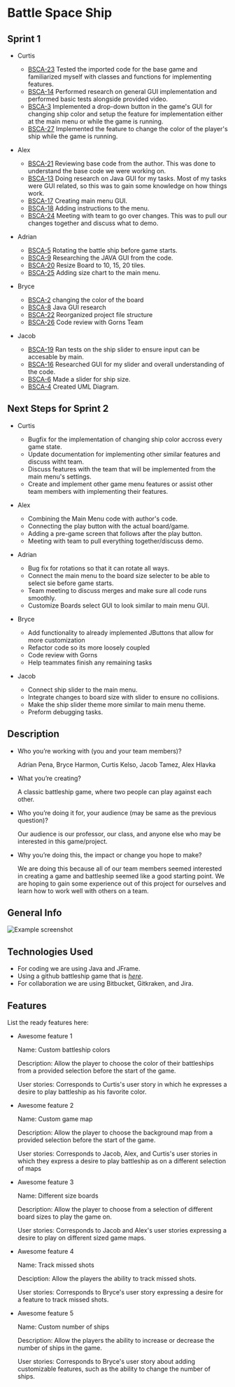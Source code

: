 # Battle Space Ship
 <!-- If you have the project hosted somewhere, include the link here. -->

## Sprint 1  

- Curtis  

	- [BSCA-23](https://cs3398su22gorns.atlassian.net/browse/BSCA-23) Tested the imported code for the base game and familiarized myself with classes and functions for implementing features.  
	- [BSCA-14](https://cs3398su22gorns.atlassian.net/browse/BSCA-14) Performed research on general GUI implementation and performed basic tests alongside provided video.  
	- [BSCA-3](https://cs3398su22gorns.atlassian.net/browse/BSCA-3) Implemented a drop-down button in the game's GUI for changing ship color and setup the feature for implementation either at the main menu or while the game is running.  
	- [BSCA-27](https://cs3398su22gorns.atlassian.net/browse/BSCA-27) Implemented the feature to change the color of the player's ship while the game is running.  


- Alex

	- [BSCA-21](https://cs3398su22gorns.atlassian.net/browse/BSCA-21) Reviewing base code from the author. This was done to understand the base code we were working on.
	- [BSCA-13](https://cs3398su22gorns.atlassian.net/browse/BSCA-13) Doing research on Java GUI for my tasks. Most of my tasks were GUI related, so this was to gain some knowledge on how things work.
	- [BSCA-17](https://cs3398su22gorns.atlassian.net/browse/BSCA-17) Creating main menu GUI.
	- [BSCA-18](https://cs3398su22gorns.atlassian.net/browse/BSCA-18) Adding instructions to the menu.
	- [BSCA-24](https://cs3398su22gorns.atlassian.net/browse/BSCA-24) Meeting with team to go over changes. This was to pull our changes together and discuss what to demo.


- Adrian  

	- [BSCA-5](https://cs3398su22gorns.atlassian.net/browse/BSCA-5) Rotating the battle ship before game starts.
	- [BSCA-9](https://cs3398su22gorns.atlassian.net/browse/BSCA-9) Researching the JAVA GUI from the code.
	- [BSCA-20](https://cs3398su22gorns.atlassian.net/browse/BSCA-20) Resize Board to 10, 15, 20 tiles.
	- [BSCA-25](https://cs3398su22gorns.atlassian.net/browse/BSCA-25) Adding size chart to the main menu.

- Bryce  

	- [BSCA-2](https://cs3398su22gorns.atlassian.net/browse/BSCA-2) changing the color of the board
	- [BSCA-8](https://cs3398su22gorns.atlassian.net/browse/BSCA-8) Java GUI research
	- [BSCA-22](https://cs3398su22gorns.atlassian.net/browse/BSCA-22) Reorganized project file structure
	- [BSCA-26](https://cs3398su22gorns.atlassian.net/browse/BSCA-26) Code review with Gorns Team


- Jacob  

	- [BSCA-19](https://cs3398su22gorns.atlassian.net/browse/BSCA-19) Ran tests on the ship slider to ensure input can be accesable by main.
	- [BSCA-16](https://cs3398su22gorns.atlassian.net/browse/BSCA-16) Researched GUI for my slider and overall understanding of the code.
	- [BSCA-6](https://cs3398su22gorns.atlassian.net/browse/BSCA-6) Made a slider for ship size.
	- [BSCA-4](https://cs3398su22gorns.atlassian.net/browse/BSCA-4) Created UML Diagram.


## Next Steps for Sprint 2

- Curtis   
	- Bugfix for the implementation of changing ship color accross every game state.  
	- Update documentation for implementing other similar features and discuss witht team.  
	- Discuss features with the team that will be implemented from the main menu's settings.  
    - Create and implement other game menu features or assist other team members with implementing their features.  

- Alex
	- Combining the Main Menu code with author's code.
	- Connecting the play button with the actual board/game.
	- Adding a pre-game screen that follows after the play button.
	- Meeting with team to pull everything together/discuss demo.

- Adrian  
	- Bug fix for rotations so that it can rotate all ways.
	- Connect the main menu to the board size selecter to be able to select sie before game starts.
	- Team meeting to discuss merges and make sure all code runs smoothly.
	- Customize Boards select GUI to look similar to main menu GUI.

- Bryce
	- Add functionality to already implemented JButtons that allow for more customization
 	- Refactor code so its more loosely coupled
 	- Code review with Gorns
 	- Help teammates finish any remaining tasks


- Jacob  
	- Connect ship slider to the main menu.
	- Integrate changes to board size with slider to ensure no collisions.
	- Make the ship slider theme more similar to main menu theme.
	- Preform debugging tasks.

## Description
- Who you’re working with (you and your team members)?

	Adrian Pena, Bryce Harmon, Curtis Kelso, Jacob Tamez, Alex Hlavka

- What you’re creating?

	A classic battleship game, where two people can play against each other.

- Who you’re doing it for, your audience (may be same as the previous question)?

	Our audience is our professor, our class, and anyone else who may be interested in this game/project.

- Why you’re doing this, the impact or change you hope to make?

	We are doing this because all of our team members seemed interested in creating a game and battleship
	seemed like a good starting point. We are hoping to gain some experience out of this project for ourselves
	and learn how to work well with others on a team.

## General Info
![Example screenshot](https://lh3.googleusercontent.com/QFIZPvWweNsVRi1Z1XgcbG2q-_x2EVbqgIPu_eFu9HWhzOW0UJPEO-2qQQeOoLY0CqfY=h200)
<!-- If you have screenshots you'd like to share, include them here. -->


## Technologies Used
- For coding we are using Java and JFrame.
- Using a github battleship game that is [_here_](https://github.com/dankolesnikov/Battleship).
- For collaboration we are using Bitbucket, Gitkraken, and Jira.



## Features
List the ready features here:

- Awesome feature 1

	Name: 			Custom battleship colors

	Description: 	Allow the player to choose the color of their battleships from a provided selection before the start of the game.

	User stories: 	Corresponds to Curtis's user story in which he expresses a desire to play battleship as his favorite color.

- Awesome feature 2

	Name: 			Custom game map

	Description: 	Allow the player to choose the background map from a provided selection before the start of the game.

	User stories:	 Corresponds to Jacob, Alex, and Curtis's user stories in which they express a desire to play battleship as on a different selection of maps

- Awesome feature 3

	Name:			Different size boards

	Description: 	Allow the player to choose from a selection of different board sizes to play the game on.

	User stories: 	Corresponds to Jacob and Alex's user stories expressing a desire to play on different sized game maps.

- Awesome feature 4

	Name: 			Track missed shots

	Desciption: 	Allow the players the ability to track missed shots.

	User stories: 	Corresponds to Bryce's user story expressing a desire for a feature to track missed shots.

- Awesome feature 5

	Name:			Custom number of ships

	Description:	Allow the players the ability to increase or decrease the number of ships in the game.

	User stories:	Corresponds to Bryce's user story about adding customizable features, such as the ability to change the number of ships.
